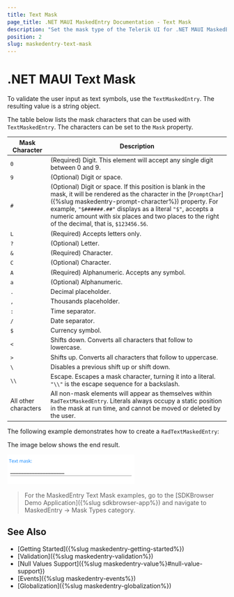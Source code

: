 ```yaml
---
title: Text Mask
page_title: .NET MAUI MaskedEntry Documentation - Text Mask
description: "Set the mask type of the Telerik UI for .NET MAUI MaskedEntry to validate the expected user input format such as text."
position: 2
slug: maskedentry-text-mask
---
```


# .NET MAUI Text Mask

To validate the user input as text symbols, use the `TextMaskedEntry`. The resulting value is a string object.

The table below lists the mask characters that can be used with `TextMaskedEntry`. The characters can be set to the `Mask` property.

| **Mask Character** | **Description** |
|----|----|
|`0`|(Required) Digit. This element will accept any single digit between 0 and 9.|
|`9`|(Optional) Digit or space.|
|`#`|(Optional) Digit or space. If this position is blank in the mask, it will be rendered as the character in the [`PromptChar`]({%slug maskedentry-prompt-character%}) property. For example, `"$######.##"` displays as a literal `"$"`, accepts a numeric amount with six places and two places to the right of the decimal, that is, `$123456.56`.|
|`L`|(Required) Accepts letters only.|
|`?`|(Optional) Letter.|
|`&`|(Required) Character.|
|`C`|(Optional) Character.|
|`A`|(Required) Alphanumeric. Accepts any symbol.|
|`a`|(Optional) Alphanumeric.|
|`.`|Decimal placeholder.|
|`,`|Thousands placeholder.|
|`:`|Time separator.|
|`/`|Date separator.|
|`$`|Currency symbol.|
|`<`|Shifts down. Converts all characters that follow to lowercase.|
|`>`|Shifts up. Converts all characters that follow to uppercase.|
|`\`|Disables a previous shift up or shift down.|
|`\\`|Escape. Escapes a mask character, turning it into a literal. `"\\"` is the escape sequence for a backslash.|
|All other characters|All non-mask elements will appear as themselves within `RadTextMaskedEntry`. Literals always occupy a static position in the mask at run time, and cannot be moved or deleted by the user.|

The following example demonstrates how to create a `RadTextMaskedEntry`:

<snippet id='textmaskedentry-getting-started-xaml' />

The image below shows the end result.

![RadTextMaskedEntry](../images/maskedentry_text.png)

> For the MaskedEntry Text Mask examples, go to the [SDKBrowser Demo Application]({%slug sdkbrowser-app%}) and navigate to MaskedEntry -> Mask Types category.

## See Also

- [Getting Started]({%slug maskedentry-getting-started%})
- [Validation]({%slug maskedentry-validation%})
- [Null Values Support]({%slug maskedentry-value%}#null-value-support})
- [Events]({%slug maskedentry-events%})
- [Globalization]({%slug maskedentry-globalization%})
